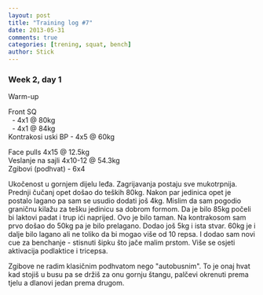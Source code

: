 ```yaml
---
layout: post
title: "Training log #7"
date: 2013-05-31
comments: true
categories: [trening, squat, bench]
author: Stick
---
```


### Week 2, day 1

Warm-up

Front SQ  
&nbsp; - 4x1 @ 80kg  
&nbsp; - 4x1 @ 84kg   
Kontrakosi uski BP - 4x5 @ 60kg  

Face pulls 4x15 @ 12.5kg  
Veslanje na sajli 4x10-12 @ 54.3kg  
Zgibovi (podhvat) - 6x4  

Ukočenost u gornjem dijelu leđa. Zagrijavanja postaju sve mukotrpnija. Prednji čučanj opet došao do teških 80kg. Nakon par jedinica opet je postalo lagano pa sam se usudio dodati još 4kg. Mislim da sam pogodio graničnu kilažu za tešku jedinicu sa dobrom formom. Da je bilo 85kg počeli bi laktovi padat i trup ići naprijed. Ovo je bilo taman. Na kontrakosom sam prvo došao do 50kg pa je bilo prelagano. Dodao još 5kg i ista stvar. 60kg je i dalje bilo lagano ali ne toliko da bi mogao više od 10 repsa. I dodao sam novi cue za benchanje - stisnuti šipku što jače malim prstom. Više se osjeti aktivacija podlaktice i tricepsa. 

Zgibove ne radim klasičnim podhvatom nego "autobusnim". To je onaj hvat kad stojiš u busu pa se držiš za onu gornju štangu, palčevi okrenuti prema tjelu a dlanovi jedan prema drugom. 

